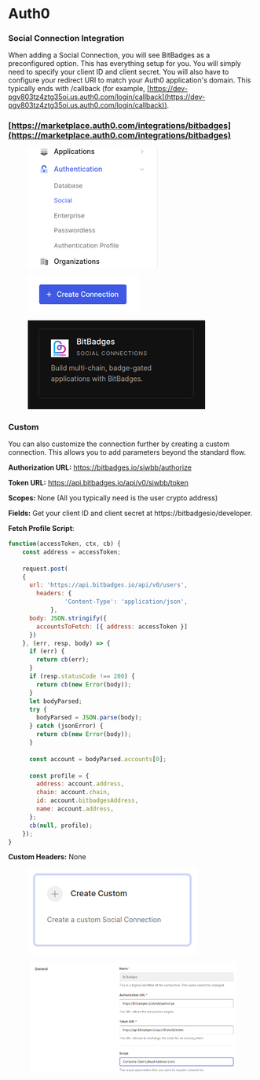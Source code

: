 # Auth0

### **Social Connection Integration**

When adding a Social Connection, you will see BitBadges as a preconfigured option. This has everything setup for you. You will simply need to specify your client ID and client secret. You will also have to configure your redirect URI to match your Auth0 application's domain. This typically ends with /callback (for example, [https://dev-pgv803tz4ztg35oi.us.auth0.com/login/callback](https://dev-pgv803tz4ztg35oi.us.auth0.com/login/callback)).

### [https://marketplace.auth0.com/integrations/bitbadges](https://marketplace.auth0.com/integrations/bitbadges)

<figure><img src="../../../.gitbook/assets/image (1) (1) (1) (1) (1) (1) (1) (1) (1) (1) (1) (1) (1) (1) (1) (1) (1) (1) (1) (1) (1) (1) (1) (1) (1) (1) (1) (1).png" alt=""><figcaption></figcaption></figure>

<figure><img src="../../../.gitbook/assets/image (126).png" alt=""><figcaption></figcaption></figure>

<figure><img src="../../../.gitbook/assets/image (1) (1) (1) (1) (1) (1) (1) (1) (1) (1) (1) (1) (1) (1) (1) (1) (1) (1) (1) (1) (1) (1) (1) (1) (1) (1) (1).png" alt=""><figcaption></figcaption></figure>

### Custom

You can also customize the connection further by creating a custom connection. This allows you to add parameters beyond the standard flow.

**Authorization URL:** https://bitbadges.io/siwbb/authorize

**Token URL:** https://api.bitbadges.io/api/v0/siwbb/token

**Scopes:** None (All you typically need is the user crypto address)

**Fields:** Get your client ID and client secret at https://bitbadgesio/developer.

**Fetch Profile Script**:

```javascript
function(accessToken, ctx, cb) {
    const address = accessToken;
  	
   	request.post(
    {
      url: 'https://api.bitbadges.io/api/v0/users',
     	headers: {
				'Content-Type': 'application/json',
			},
      body: JSON.stringify({
       	accountsToFetch: [{ address: accessToken }] 
      })
    }, (err, resp, body) => {
      if (err) {
        return cb(err);
      }
      if (resp.statusCode !== 200) {
        return cb(new Error(body));
      }
      let bodyParsed;
      try {
        bodyParsed = JSON.parse(body);
      } catch (jsonError) {
        return cb(new Error(body));
      }
      
      const account = bodyParsed.accounts[0];

      const profile = {
        address: account.address,
        chain: account.chain,
        id: account.bitbadgesAddress,
        name: account.address,
      };
      cb(null, profile);
    });
}
```

**Custom Headers:** None

<figure><img src="../../../.gitbook/assets/image (3) (1) (1) (1) (1) (1) (1) (1) (1) (1).png" alt=""><figcaption></figcaption></figure>

<figure><img src="../../../.gitbook/assets/image (118).png" alt=""><figcaption></figcaption></figure>
